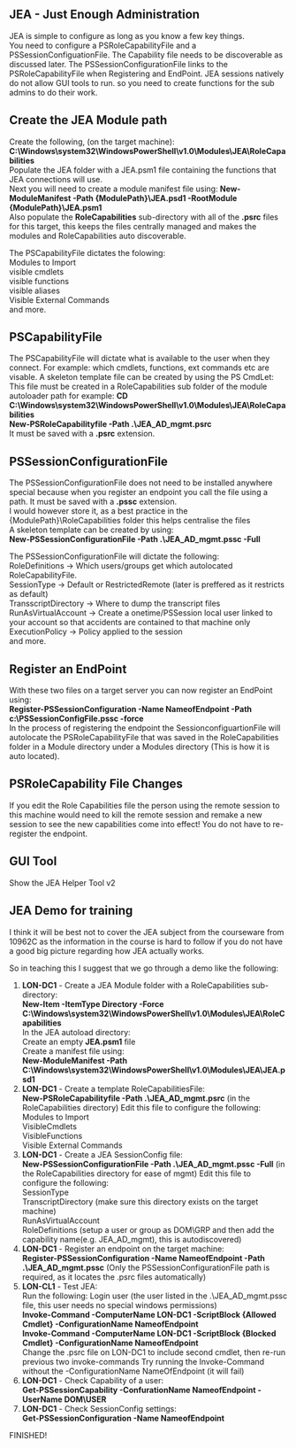 JEA - Just Enough Administration
--------------------------------
JEA is simple to configure as long as you know a few key things. <BR>
You need to configure a PSRoleCapabilityFile and a PSSessionConfiguationFile. The Capability 
file needs to be discoverable as discussed later. The PSSessionConfigurationFile links to the 
PSRoleCapabilityFile when Registering and EndPoint.
JEA sessions natively do not allow GUI tools to run. so you need to create functions for the 
sub admins to do their work.

Create the JEA Module path
--------------------------
Create the following, (on the target machine):
<strong>C:\Windows\system32\WindowsPowerShell\v1.0\Modules\JEA\RoleCapabilities</strong>  
Populate the JEA folder with a JEA.psm1 file containing the functions that JEA connections will use.<BR>
Next you will need to create a module manifest file using: 
<strong>New-ModuleManifest -Path {ModulePath}\JEA.psd1 -RootModule {ModulePath}\JEA.psm1</strong><BR>
Also populate the <strong>RoleCapabilities</strong> sub-directory with all of the <strong>.psrc</strong> files for this target, this keeps 
the files centrally managed and makes the modules and RoleCapabilities auto discoverable.

The PSCapabilityFile dictates the folowing:<BR>
Modules to Import<BR>
visible cmdlets <BR>
visible functions<BR>
visible aliases<BR>
Visible External Commands<BR>
and more.<BR>

PSCapabilityFile
----------------
The PSCapabilityFile will dictate what is available to the user when they connect. For example: which cmdlets, functions, ext commands etc are visable. A skeleton template file can be created by using the PS CmdLet: <BR>
This file must be created in a RoleCapabilities sub folder of the module autoloader path for example:
<strong>CD C:\Windows\system32\WindowsPowerShell\v1.0\Modules\JEA\RoleCapabilities</strong> <BR>
<strong>New-PSRoleCapabilityfile -Path .\JEA_AD_mgmt.psrc</strong> <BR>
It must be saved with a <strong>.psrc</strong> extension.

PSSessionConfigurationFile
--------------------------
The PSSessionConfigurationFile does not need to be installed anywhere special because
when you register an endpoint you call the file using a path. It must be saved with a 
<strong>.pssc</strong> extension. <BR>
I would however store it, as a best practice in the {ModulePath}\RoleCapabilities folder
this helps centralise the files <BR>
A skeleton template can be created by using:<BR>
<strong>New-PSSessionConfigurationFile -Path .\JEA_AD_mgmt.pssc -Full</strong><BR>

The PSSessionConfigurationFile will dictate the following:<BR>
RoleDefinitions      -> Which users/groups get which autolocated RoleCapabilityFile.<BR>
SessionType          -> Default or RestrictedRemote (later is preffered as it restricts as default)<BR>
TransscriptDirectory -> Where to dump the transcript files<BR>
RunAsVirtualAccount  -> Create a onetime/PSSession local user linked to your account so that accidents are contained to that machine only<BR>
ExecutionPolicy      -> Policy applied to the session<BR>
and more.<BR>

Register an EndPoint
--------------------
With these two files on a target server you can now register an EndPoint using:<BR>
<strong>Register-PSSessionConfiguration -Name NameofEndpoint -Path c:\PSSessionConfigFile.pssc -force</strong><BR>
In the process of registering the endpoint the SessionconfiguartionFile will autolocate the 
PSRoleCapabilityFile that was saved in the RoleCapabilities folder in a Module directory under a 
Modules directory (This is how it is auto located).

PSRoleCapability File Changes
-----------------------------------
If you edit the Role Capabilities file the person using the remote session to this machine would need to kill the remote session and remake a new session to see the new capabilities come into effect! You do not have to re-register the endpoint.

GUI Tool
--------
Show the JEA Helper Tool v2

JEA Demo for training
---------------------
I think it will be best not to cover the JEA subject from the courseware from 10962C as the information
in the course is hard to follow if you do not have a good big picture regarding how JEA actually works.

So in teaching this I suggest that we go through a demo like the following:<BR>
1. <strong>LON-DC1</strong> - Create a JEA Module folder with a RoleCapabilities sub-directory:<BR>
     <strong>New-Item -ItemType Directory -Force C:\Windows\system32\WindowsPowerShell\v1.0\Modules\JEA\RoleCapabilities</strong><BR>
     In the JEA autoload directory:<BR> 
     Create an empty <strong>JEA.psm1</strong> file<BR>
     Create a manifest file using: <BR>
     <strong>New-ModuleManifest -Path C:\Windows\system32\WindowsPowerShell\v1.0\Modules\JEA\JEA.psd1</Strong>
2. <strong>LON-DC1</strong> - Create a template RoleCapabilitiesFile:<BR>
     <strong>New-PSRoleCapabilityfile -Path .\JEA_AD_mgmt.psrc</strong> (in the RoleCapabilities directory) 
     Edit this file to configure the following:<BR>
        Modules to Import<BR>
        VisibleCmdlets<BR>
        VisibleFunctions<BR>
        Visible External Commands<BR>
3. <strong>LON-DC1</strong> - Create a JEA SessionConfig file:<BR>
     <strong>New-PSSessionConfigurationFile -Path .\JEA_AD_mgmt.pssc -Full</strong> (in the RoleCapabilities directory for ease of mgmt)
     Edit this file to configure the following:<BR>
       SessionType<BR>
       TranscriptDirectory   (make sure this directory exists on the target machine)<BR>
       RunAsVirtualAccount<BR>
       RoleDefinitions (setup a user or group as DOM\GRP and then add the capability name(e.g. JEA_AD_mgmt), this is autodiscovered)<BR>
4. <strong>LON-DC1</strong> - Register an endpoint on the target machine:<BR>
     <strong>Register-PSSessionConfiguration -Name NameofEndpoint -Path .\JEA_AD_mgmt.pssc</strong>
     (Only the PSSessionConfigurationFile path is required, as it locates the .psrc files automatically)<BR>
5. <strong>LON-CL1</strong> - Test JEA:<BR>
     Run the following:
       Login user (the user listed in the .\JEA_AD_mgmt.pssc file, this user needs no special windows permissions)<BR>
       <strong>Invoke-Command -ComputerName LON-DC1 -ScriptBlock {Allowed Cmdlet} -ConfigurationName NameofEndpoint</strong><BR>
       <strong>Invoke-Command -ComputerName LON-DC1 -ScriptBlock {Blocked Cmdlet} -ConfigurationName NameofEndpoint</strong><BR>
       Change the .psrc file on LON-DC1 to include second cmdlet, then re-run previous two invoke-commands
       Try running the Invoke-Command without the -ConfigurationName NameOfEndpoint (it will fail)<BR>
6. <strong>LON-DC1</strong> - Check Capability of a user:<BR>
     <strong>Get-PSSessionCapability -ConfurationName NameofEndpoint -UserName DOM\USER</strong><BR>
7. <strong>LON-DC1</strong> - Check SessionConfig settings:<BR>
     <strong>Get-PSSessionConfiguration -Name NameofEndpoint</strong><BR>
     
FINISHED!
